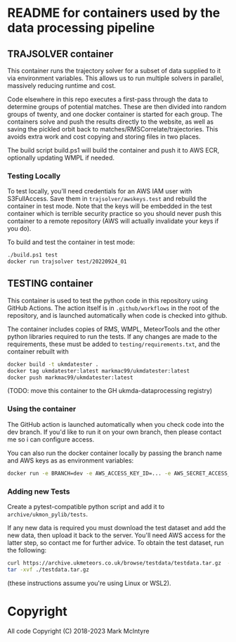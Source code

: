 # README for containers used by the data processing pipeline

## TRAJSOLVER container
This container runs the trajectory solver for a subset of data supplied to it via environment variables. This allows us to run multiple solvers in parallel, massively reducing runtime and cost. 

Code elsewhere in this repo executes a first-pass through the data to determine groups of potential matches. These are then divided into random groups of twenty, and one docker container is started for each group. The containers solve and push the results directly to the website, as well as saving the pickled orbit back to matches/RMSCorrelate/trajectories. This avoids extra work and cost copying and storing files in two places.

The build script build.ps1 will build the container and push it to AWS ECR, optionally updating WMPL if needed. 

### Testing Locally
To test locally, you'll need credentials for an AWS IAM user with S3FullAccess. Save them in `trajsolver/awskeys.test` and rebuild the container in test mode. Note that the keys will be embedded in the test container which is terrible security practice so you should never push this container to a remote repository (AWS will actually invalidate your keys if you do).

To build and test the container in test mode: 
``` bash
./build.ps1 test
docker run trajsolver test/20220924_01
```

## TESTING container
This container is used to test the python code in this repository using GitHub Actions. The action itself is in `.github/workflows` in the root of the repository, and is launched automatically when code is checked into github. 

The container includes copies of RMS, WMPL, MeteorTools and the other python libraries required to run the tests. If any changes are made to the requirements, these must be added to `testing/requirements.txt`, and the container rebuilt with 
```bash
docker build -t ukmdatester .
docker tag ukmdatester:latest markmac99/ukmdatester:latest
docker push markmac99/ukmdatester:latest
```
(TODO: move this container to the GH ukmda-dataprocessing registry)

### Using the container
The GitHub action is launched automatically when you check code into the dev branch. If you'd like to run it on your own branch, then please contact me so i can configure access.

You can also run the docker container locally by passing the branch name and AWS keys as as environment variables:
```bash
docker run -e BRANCH=dev -e AWS_ACCESS_KEY_ID=... -e AWS_SECRET_ACCESS_KEY=... -t markmac99/ukmdatester:latest
```

### Adding new Tests
Create a pytest-compatible python script and add it to `archive/ukmon_pylib/tests`. 

If any new data is required you must download the test dataset and add the new data, then upload it back to the server. You'll need AWS access for the latter step, so contact me for further advice. To obtain the test dataset, run the following:

```bash
curl https://archive.ukmeteors.co.uk/browse/testdata/testdata.tar.gz  -o ./testdata.tar.gz
tar -xvf ./testdata.tar.gz
```
(these instructions assume you're using Linux or WSL2).

# Copyright
All code Copyright (C) 2018-2023 Mark McIntyre